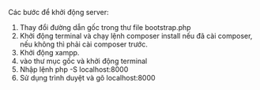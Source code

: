 Các bước để khởi động server:
1. Thay đổi đường dẫn gốc trong thư file bootstrap.php
2. Khởi động terminal và chạy lệnh composer install nếu đã cài composer, nếu không thì phải cài composer trước.
3. Khởi động xampp.
4. vào thư mục gốc và khởi động terminal
5. Nhập lệnh php -S localhost:8000
6. Sử dụng trình duyệt và gõ localhost:8000